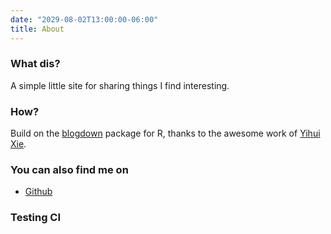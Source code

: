 ```yaml
---
date: "2029-08-02T13:00:00-06:00"
title: About
---
```


### What dis?
A simple little site for sharing things I find interesting.

### How?
Build on the [blogdown](https://github.com/rstudio/blogdown) package for R, thanks to the awesome work of [Yihui Xie](https://yihui.org).

### You can also find me on
- [Github](https://github.com/npondel)

### Testing CI